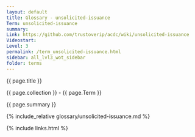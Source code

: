 ```yaml
---
layout: default
title: Glossary - unsolicited-issuance
Term: unsolicited-issuance
summary: 
Link: https://github.com/trustoverip/acdc/wiki/unsolicited-issuance
Videostart: 
Level: 3
permalink: /term_unsolicited-issuance.html
sidebar: all_lvl3_wot_sidebar
folder: terms
---
```


{{ page.title }}

{{ page.collection }} - {{ page.Term }}

   {{ page.summary }}

{% include_relative glossary/unsolicited-issuance.md %}

 {% include links.html %} 
